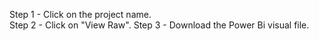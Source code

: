 Step 1 - Click on the project name. <br>
Step 2 - Click on "View Raw".
Step 3 - Download the Power Bi visual file.
